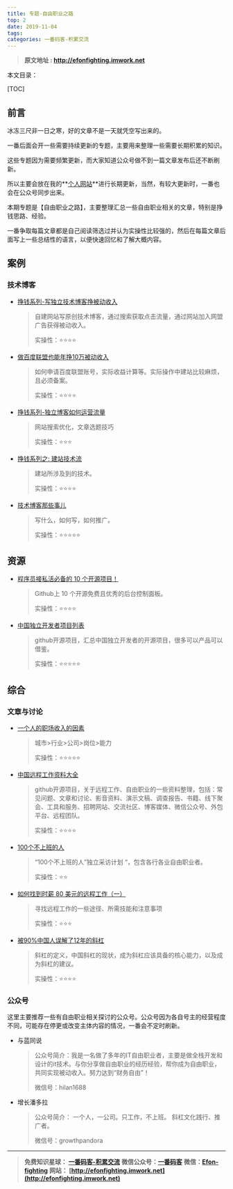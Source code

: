 ```yaml
---
title: 专题-自由职业之路
top: 2
date: 2019-11-04
tags: 
categories: 一番码客-积累交流
---
```


> **原文地址 : http://efonfighting.imwork.net**

本文目录：

[TOC]

## 前言

冰冻三尺非一日之寒，好的文章不是一天就凭空写出来的。

一番后面会开一些需要持续更新的专题，主要用来整理一些需要长期积累的知识。

这些专题因为需要频繁更新，而大家知道公众号做不到一篇文章发布后还不断刷新。

所以主要会放在我的**[个人网站](http://efonfighting.imwork.net)**进行长期更新，当然，有较大更新时，一番也会在公众号同步出来。

本期专题是【自由职业之路】，主要整理汇总一些自由职业相关的文章，特别是挣钱思路、经验。

一番争取每篇文章都是自己阅读筛选过并认为实操性比较强的，然后在每篇文章后面写上一些总结性的语言，以便快速回忆和了解大概内容。

<!--more-->

## 案例

### 技术博客

* [挣钱系列-写独立技术博客挣被动收入](https://mp.weixin.qq.com/s/hjik30vSKBKubet16v-lZA)

  > 自建网站写原创技术博客，通过搜索获取点击流量，通过网站加入网盟广告获得被动收入。
  >
  > 实操性：⭐⭐⭐⭐
  
* [做百度联盟也能年挣10万被动收入](https://mp.weixin.qq.com/s/Ub_dkBddp72BXb5TubB5Yg)

  > 如何申请百度联盟账号，实际收益计算等。实际操作中建站比较麻烦，且必须备案。
  >
  > 实操性：⭐⭐⭐⭐
  
* [挣钱系列-独立博客如何运营流量](https://mp.weixin.qq.com/s/sBSiufyPFagkIEQ990wK2g)

  > 网站搜索优化，文章选题技巧
  >
  > 实操性：⭐⭐⭐

* [挣钱系列之: 建站技术流](https://mp.weixin.qq.com/s/I8-zO8MQScH94d84z-IpxQ)

  > 建站所涉及到的技术。
  >
  > 实操性：⭐⭐⭐⭐
  
* [技术博客那些事儿](https://www.cnblogs.com/ityouknow/p/7198686.html)

  > 写什么，如何写，如何推广。
  >
  > 实操性：⭐⭐⭐⭐⭐


## 资源

* [程序员接私活必备的 10 个开源项目！](https://mp.weixin.qq.com/s/t4smC2u5bi6rVOeGlHJMnw)

  > Github上 10 个开源免费且优秀的后台控制面板。
  >
  > 实操性：⭐⭐⭐⭐
  
* [中国独立开发者项目列表](https://github.com/1c7/chinese-independent-developer)

  > github开源项目，汇总中国独立开发者的开源项目，很多可以产品可以借鉴。
  >
  > 实操性：⭐⭐⭐⭐⭐

## 综合

### 文章与讨论

* [一个人的职场收入的因素](https://m.weibo.cn/status/4431282849164862)

  > 城市>行业>公司>岗位>能力
  >
  > 实操性：⭐⭐⭐⭐⭐

* [中国远程工作资料大全](https://github.com/greatghoul/remote-working)

  > github开源项目，关于远程工作、自由职业的一些资料整理，包括：常见问题、文章和讨论、影音资料、演示文稿、调查报告、书籍、线下聚会、工具和服务、招聘网站、交流社区、博客媒体、微信公众号、外包平台、远程团队。
  >
  > 实操性：⭐⭐⭐⭐

* [100个不上班的人](https://www.douban.com/doulist/109772107/?sort=time&sub_type=10)

  > “100个不上班的人”独立采访计划 “，包含各行各业自由职业者。
  >
  > 实操性：⭐⭐

* [如何找到时薪 80 美元的远程工作（一）](https://geekplux.com/2019/07/31/how-to-get-jobs-pay-80-dollars-per-hour-1)

  > 寻找远程工作的一些途径、所需技能和注意事项
  >
  > 实操性：⭐⭐⭐
  
* [被90%中国人误解了12年的斜杠](https://mp.weixin.qq.com/s/3LFNhl58y3Ldc7OWKE-uIw)

  > 斜杠的定义，中国斜杠的现状，成为斜杠应该具备的核心能力，以及成为斜杠的建议。
  >
  > 实操性：⭐⭐⭐⭐


### 公众号

这里主要推荐一些有自由职业相关探讨的公众号。公众号因为各自号主的经营程度不同，可能存在停更或改变主体内容的情况，一番会不定时刷新。

* 与蓝同说

  > 公众号简介：我是一名做了多年的IT自由职业者，主要是做全栈开发和设计的it技术。与你分享做自由职业的经历经验，帮你成为自由职业，共同实现被动收入。努力达到“财务自由”！
  >
  > 微信号：hilan1688
  
* 增长潘多拉

  > 公众号简介： 一个人，一公司。只工作，不上班。 斜杠文化践行、推广者。
  >
  > 微信号：growthpandora



--------


> **免费知识星球： [一番码客-积累交流](http://efonfighting.imwork.net/efonmark-blog/%E7%AE%80%E4%BB%8B/zhishixingqiu1.png)**
> **微信公众号：[一番码客](http://efonfighting.imwork.net/efonmark-blog/%E7%AE%80%E4%BB%8B/guanzhu_1.jpg)**
> **微信：[Efon-fighting](http://efonfighting.imwork.net/efonmark-blog/%E7%AE%80%E4%BB%8B/weixin.jpg)**
> **网站： [http://efonfighting.imwork.net](http://efonfighting.imwork.net)**